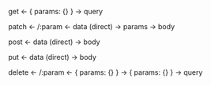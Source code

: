 get
<-  { params: {} }
->  query

patch
<-  /:param			<-  data (direct)
->  params			->  body

post
<-  data (direct)
->  body

put
<-  data (direct)
->  body

delete
<-  /:param			<- { params: {} }
->  { params: {} }		-> query